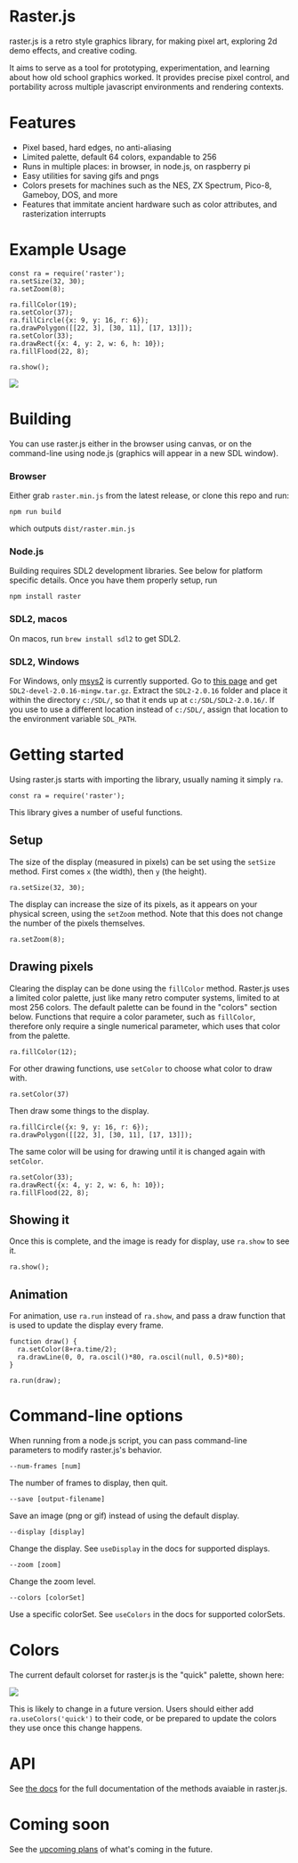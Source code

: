 # Raster.js

raster.js is a retro style graphics library, for making pixel art, exploring 2d demo effects, and creative coding.

It aims to serve as a tool for prototyping, experimentation, and learning about how old school graphics worked. It provides precise pixel control, and portability across multiple javascript environments and rendering contexts.

# Features

* Pixel based, hard edges, no anti-aliasing
* Limited palette, default 64 colors, expandable to 256
* Runs in multiple places: in browser, in node.js, on raspberry pi
* Easy utilities for saving gifs and pngs
* Colors presets for machines such as the NES, ZX Spectrum, Pico-8, Gameboy, DOS, and more
* Features that immitate ancient hardware such as color attributes, and rasterization interrupts

# Example Usage

```
const ra = require('raster');
ra.setSize(32, 30);
ra.setZoom(8);

ra.fillColor(19);
ra.setColor(37);
ra.fillCircle({x: 9, y: 16, r: 6});
ra.drawPolygon([[22, 3], [30, 11], [17, 13]]);
ra.setColor(33);
ra.drawRect({x: 4, y: 2, w: 6, h: 10});
ra.fillFlood(22, 8);

ra.show();
```

![](asset/example.png)

# Building

You can use raster.js either in the browser using canvas, or on the command-line using node.js (graphics will appear in a new SDL window).

### Browser

Either grab `raster.min.js` from the latest release, or clone this repo and run:

```
npm run build
```

which outputs `dist/raster.min.js`

### Node.js

Building requires SDL2 development libraries. See below for platform specific details. Once you have them properly setup, run

```
npm install raster
```

### SDL2, macos

On macos, run `brew install sdl2` to get SDL2.

### SDL2, Windows

For Windows, only [msys2](https://www.msys2.org/) is currently supported. Go to [this page](https://www.libsdl.org/download-2.0.php) and get `SDL2-devel-2.0.16-mingw.tar.gz`. Extract the `SDL2-2.0.16` folder and place it within the directory `c:/SDL/`, so that it ends up at `c:/SDL/SDL2-2.0.16/`. If you use to use a different location instead of `c:/SDL/`, assign that location to the environment variable `SDL_PATH`.

# Getting started

Using raster.js starts with importing the library, usually naming it simply `ra`.

```
const ra = require('raster');
```

This library gives a number of useful functions.

## Setup

The size of the display (measured in pixels) can be set using the `setSize` method. First comes `x` (the width), then `y` (the height).

```
ra.setSize(32, 30);
```

The display can increase the size of its pixels, as it appears on your physical screen, using the `setZoom` method. Note that this does not change the number of the pixels themselves.

```
ra.setZoom(8);
```

## Drawing pixels

Clearing the display can be done using the `fillColor` method. Raster.js uses a limited color palette, just like many retro computer systems, limited to at most 256 colors. The default palette can be found in the "colors" section below. Functions that require a color parameter, such as `fillColor`, therefore only require a single numerical parameter, which uses that color from the palette.

```
ra.fillColor(12);
```

For other drawing functions, use `setColor` to choose what color to draw with.

```
ra.setColor(37)
```

Then draw some things to the display.

```
ra.fillCircle({x: 9, y: 16, r: 6});
ra.drawPolygon([[22, 3], [30, 11], [17, 13]]);
```

The same color will be using for drawing until it is changed again with `setColor`.

```
ra.setColor(33);
ra.drawRect({x: 4, y: 2, w: 6, h: 10});
ra.fillFlood(22, 8);
```

## Showing it

Once this is complete, and the image is ready for display, use `ra.show` to see it.

```
ra.show();
```

## Animation

For animation, use `ra.run` instead of `ra.show`, and pass a draw function that is used to update the display every frame.

```
function draw() {
  ra.setColor(8+ra.time/2);
  ra.drawLine(0, 0, ra.oscil()*80, ra.oscil(null, 0.5)*80);
}

ra.run(draw);
```

# Command-line options

When running from a node.js script, you can pass command-line parameters to modify raster.js's behavior.

```
--num-frames [num]
```

The number of frames to display, then quit.

```
--save [output-filename]
```

Save an image (png or gif) instead of using the default display.

```
--display [display]
```

Change the display. See `useDisplay` in the docs for supported displays.

```
--zoom [zoom]
```

Change the zoom level.

```
--colors [colorSet]
```

Use a specific colorSet. See `useColors` in the docs for supported colorSets.

# Colors

The current default colorset for raster.js is the "quick" palette, shown here:

![](asset/quick-colorset.png)

This is likely to change in a future version. Users should either add `ra.useColors('quick')` to their code, or be prepared to update the colors they use once this change happens.

# API

See [the docs](docs.md) for the full documentation of the methods avaiable in raster.js.

# Coming soon

See the [upcoming plans](plan.md) of what's coming in the future.
